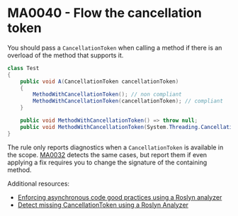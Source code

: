 # MA0040 - Flow the cancellation token

You should pass a `CancellationToken` when calling a method if there is an overload of the method that supports it.

````csharp
class Test
{
    public void A(CancellationToken cancellationToken)
    {
        MethodWithCancellationToken(); // non compliant
        MethodWithCancellationToken(cancellationToken); // compliant
    }

    public void MethodWithCancellationToken() => throw null;
    public void MethodWithCancellationToken(System.Threading.CancellationToken cancellationToken) => throw null;
}
````

The rule only reports diagnostics when a `CancellationToken` is available in the scope. [MA0032](MA0032.md) detects the same cases, but report them if even applying a fix requires you to change the signature of the containing method.

Additional resources:
- [Enforcing asynchronous code good practices using a Roslyn analyzer](https://www.meziantou.net/enforcing-asynchronous-code-good-practices-using-a-roslyn-analyzer.htm)
- [Detect missing CancellationToken using a Roslyn Analyzer](https://www.meziantou.net/detect-missing-cancellationtoken-using-a-roslyn-analyzer.htm)

